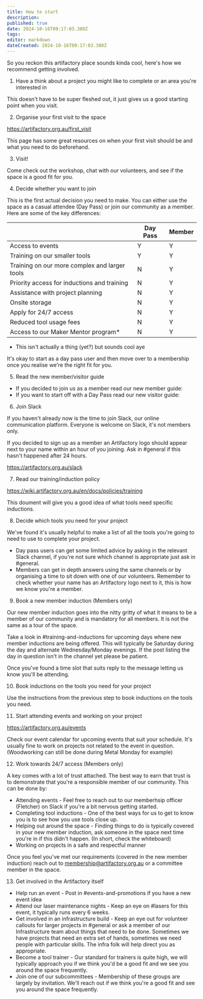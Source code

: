 ```yaml
---
title: How to start
description: 
published: true
date: 2024-10-16T09:17:03.380Z
tags: 
editor: markdown
dateCreated: 2024-10-16T09:17:03.380Z
---
```


So you reckon this artifactory place sounds kinda cool, here's how we recommend getting involved.

1. Have a think about a project you might like to complete or an area you're interested in

This doesn't have to be super fleshed out, it just gives us a good starting point when you visit.

2. Organise your first visit to the space

https://artifactory.org.au/first_visit

This page has some great resources on when your first visit should be and what you need to do beforehand.

3. Visit!

Come check out the workshop, chat with our volunteers, and see if the space is a good fit for you.

4. Decide whether you want to join

This is the first actual decision you need to make. You can either use the space as a casual attendee (Day Pass) or join our community as a member. Here are some of the key differences:

|                                                | Day Pass | Member |
| -                                              | -------- | ------ |
| Access to events                               | Y        | Y      |
| Training on our smaller tools                  | Y        | Y      |
| Training on our more complex and larger tools  | N | Y |
| Priority access for inductions and training    | N | Y |
| Assistance with project planning               | N | Y |
| Onsite storage                                 | N | Y |
| Apply for 24/7 access                          | N | Y |
| Reduced tool usage fees                        | N | Y |
| Access to our Maker Mentor program*            | N | Y |

* This isn't actually a thing (yet?) but sounds cool aye

It's okay to start as a day pass user and then move over to a membership once you realise we're the right fit for you.

5. Read the new member/visitor guide

* If you decided to join us as a member read our new member guide: 
* If you want to start off with a Day Pass read our new visitor guide: 

6. Join Slack

If you haven't already now is the time to join Slack, our online communication platform. Everyone is welcome on Slack, it's not members only.

If you decided to sign up as a member an Artifactory logo should appear next to your name within an hour of you joining. Ask in #general if this hasn't happened after 24 hours.

https://artifactory.org.au/slack

7. Read our training/induction policy

https://wiki.artifactory.org.au/en/docs/policies/training

This doument will give you a good idea of what tools need specific inductions.

8. Decide which tools you need for your project

We've found it's usually helpful to make a list of all the tools you're going to need to use to complete your project.

* Day pass users can get some limited advice by asking in the relevant Slack channel, if you're not sure which channel is appropriate just ask in #general.
* Members can get in depth answers using the same channels or by organising a time to sit down with one of our volunteers. Remember to check whether your name has an Artifactory logo next to it, this is how we know you're a member.

9. Book a new member induction (Members only)

Our new member induction goes into the nitty gritty of what it means to be a member of our community and is mandatory for all members. It is not the same as a tour of the space.

Take a look in #training-and-inductions for upcoming days where new member inductions are being offered. This will typically be Saturday during the day and alternate Wednesday/Monday evenings. If the post listing the day in question isn't in the channel yet please be patient.

Once you've found a time slot that suits reply to the message letting us know you'll be attending.

10. Book inductions on the tools you need for your project

Use the instructions from the previous step to book inductions on the tools you need.

11. Start attending events and working on your project

https://artifactory.org.au/events

Check our event calendar for upcoming events that suit your schedule. It's usually fine to work on projects not related to the event in question. (Woodworking can still be done during Metal Monday for example)

12. Work towards 24/7 access (Members only)

A key comes with a lot of trust attached. The best way to earn that trust is to demonstrate that you're a responsible member of our community. This can be done by:

* Attending events - Feel free to reach out to our memberhsip officer (Fletcher) on Slack if you're a bit nervous getting started.
* Completing tool inductions - One of the best ways for us to get to know you is to see how you use tools close up.
* Helping out around the space - Finding things to do is typically covered in your new member induction, ask someone in the space next time you're in if this didn't happen. (In short, check the whiteboard)
* Working on projects in a safe and respectful manner

Once you feel you've met our requirements (covered in the new member induction) reach out to membership@artifactory.org.au or a committee member in the space.

13. Get involved in the Artifactory itself

* Help run an event - Post in #events-and-promotions if you have a new event idea
* Attend our laser maintenance nights - Keep an eye on #lasers for this event, it typically runs every 6 weeks.
* Get involved in an infrastructure build - Keep an eye out for volunteer callouts for larger projects in #general or ask a member of our Infrastructure team about things that need to be done. Sometimes we have projects that need an extra set of hands, sometimes we need people with particular skills. The infra folk will help direct you as appropriate.
* Become a tool trainer - Our standard for trainers is quite high, we will typically approach you if we think you'd be a good fit and we see you around the space frequently.
* Join one of our subcommittees - Membership of these groups are largely by invitation. We'll reach out if we think you're a good fit and see you around the space frequently.